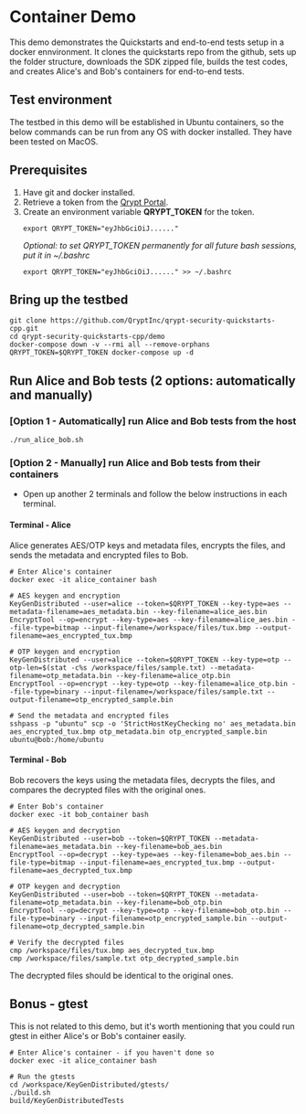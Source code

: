# Container Demo
This demo demonstrates the Quickstarts and end-to-end tests setup in a docker ennvironment. It clones the quickstarts repo from the github, sets up the folder structure, downloads the SDK zipped file, builds the test codes, and creates Alice's and Bob's containers for end-to-end tests.

## Test environment
The testbed in this demo will be established in Ubuntu containers, so the below commands can be run from any OS with docker installed. They have been tested on MacOS.

## Prerequisites
1. Have git and docker installed.
1. Retrieve a token from the [Qrypt Portal](https://portal.qrypt.com/tokens).
1. Create an environment variable **QRYPT_TOKEN** for the token.
    ```
    export QRYPT_TOKEN="eyJhbGciOiJ......"
    ```
    *Optional: to set QRYPT_TOKEN permanently for all future bash sessions, put it in ~/.bashrc*
    ```
    export QRYPT_TOKEN="eyJhbGciOiJ......" >> ~/.bashrc
    ```

## Bring up the testbed
```
git clone https://github.com/QryptInc/qrypt-security-quickstarts-cpp.git
cd qrypt-security-quickstarts-cpp/demo
docker-compose down -v --rmi all --remove-orphans
QRYPT_TOKEN=$QRYPT_TOKEN docker-compose up -d
```

## Run Alice and Bob tests (2 options: automatically and manually)

### [Option 1 - Automatically] run Alice and Bob tests from the host
```
./run_alice_bob.sh
```

### [Option 2 - Manually] run Alice and Bob tests from their containers

- Open up another 2 terminals and follow the below instructions in each terminal.

#### Terminal - Alice

Alice generates AES/OTP keys and metadata files, encrypts the files, and sends the metadata and encrypted files to Bob.

```
# Enter Alice's container
docker exec -it alice_container bash
```

```
# AES keygen and encryption
KeyGenDistributed --user=alice --token=$QRYPT_TOKEN --key-type=aes --metadata-filename=aes_metadata.bin --key-filename=alice_aes.bin
EncryptTool --op=encrypt --key-type=aes --key-filename=alice_aes.bin --file-type=bitmap --input-filename=/workspace/files/tux.bmp --output-filename=aes_encrypted_tux.bmp
```

```
# OTP keygen and encryption
KeyGenDistributed --user=alice --token=$QRYPT_TOKEN --key-type=otp --otp-len=$(stat -c%s /workspace/files/sample.txt) --metadata-filename=otp_metadata.bin --key-filename=alice_otp.bin
EncryptTool --op=encrypt --key-type=otp --key-filename=alice_otp.bin --file-type=binary --input-filename=/workspace/files/sample.txt --output-filename=otp_encrypted_sample.bin
```

```
# Send the metadata and encrypted files
sshpass -p "ubuntu" scp -o 'StrictHostKeyChecking no' aes_metadata.bin aes_encrypted_tux.bmp otp_metadata.bin otp_encrypted_sample.bin ubuntu@bob:/home/ubuntu
```

#### Terminal - Bob
Bob recovers the keys using the metadata files, decrypts the files, and compares the decrypted files with the original ones.
```
# Enter Bob's container
docker exec -it bob_container bash
```
```
# AES keygen and decryption
KeyGenDistributed --user=bob --token=$QRYPT_TOKEN --metadata-filename=aes_metadata.bin --key-filename=bob_aes.bin
EncryptTool --op=decrypt --key-type=aes --key-filename=bob_aes.bin --file-type=bitmap --input-filename=aes_encrypted_tux.bmp --output-filename=aes_decrypted_tux.bmp
```
```
# OTP keygen and decryption
KeyGenDistributed --user=bob --token=$QRYPT_TOKEN --metadata-filename=otp_metadata.bin --key-filename=bob_otp.bin
EncryptTool --op=decrypt --key-type=otp --key-filename=bob_otp.bin --file-type=binary --input-filename=otp_encrypted_sample.bin --output-filename=otp_decrypted_sample.bin
```
```
# Verify the decrypted files
cmp /workspace/files/tux.bmp aes_decrypted_tux.bmp
cmp /workspace/files/sample.txt otp_decrypted_sample.bin
```
The decrypted files should be identical to the original ones.

## Bonus - gtest
This is not related to this demo, but it's worth mentioning that you could run gtest in either Alice's or Bob's container easily.
```
# Enter Alice's container - if you haven't done so
docker exec -it alice_container bash
```

```
# Run the gtests
cd /workspace/KeyGenDistributed/gtests/
./build.sh
build/KeyGenDistributedTests
```
